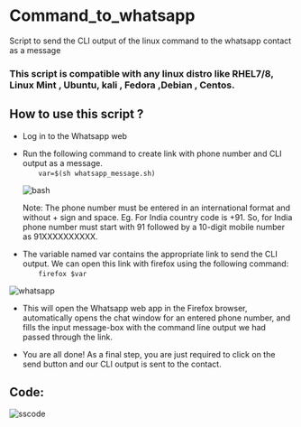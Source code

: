 # Command_to_whatsapp

Script to send the CLI output of the linux command to the whatsapp contact as a message

### This script is compatible with any linux distro like RHEL7/8, Linux Mint , Ubuntu, kali , Fedora ,Debian , Centos.

## How to use this script ?

- Log in to the Whatsapp web
- Run the following command to create link with phone number and CLI output as a message.<br>
&nbsp;&nbsp;&nbsp;&nbsp;&nbsp;&nbsp; `var=$(sh whatsapp_message.sh)`

  ![bash](https://user-images.githubusercontent.com/45136716/113188556-d2c7b900-9277-11eb-899f-a7383ab2ac92.png)

  Note: The phone number must be entered in an international format and without + sign and space. Eg. For India country code is +91. So, for India phone number must start with 91 followed by a 10-digit mobile number as 91XXXXXXXXXX.
- The variable named var contains the appropriate link to send the CLI output. We can open this link with firefox using the following command:<br>
&nbsp;&nbsp;&nbsp;&nbsp;&nbsp;&nbsp; `firefox $var`

![whatsapp](https://user-images.githubusercontent.com/45136716/113188578-d78c6d00-9277-11eb-9faf-ccf7eda6bb15.png)

- This will open the Whatsapp web app in the Firefox browser, automatically opens the chat window for an entered phone number, and fills the input message-box with the command line output we had passed through the link.<br>


- You are all done! As a final step, you are just required to click on the send button and our CLI output is sent to the contact.

## Code:

![sscode](https://user-images.githubusercontent.com/45136716/113188591-dce9b780-9277-11eb-98dc-137f59a0f471.png)
